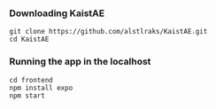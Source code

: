 ### Downloading KaistAE
```
git clone https://github.com/alstlraks/KaistAE.git
cd KaistAE
```
### Running the app in the localhost

```
cd frontend
npm install expo
npm start
```
